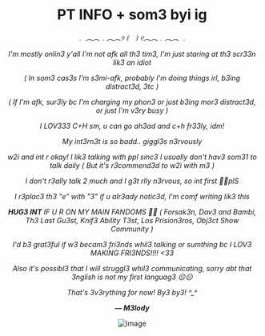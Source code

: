 <div align="center">

# PT INFO + som3 byi ig

*﹒ ︵︵﹒︵︵୨ ꒰ㅤ꒱ ୧︵︵﹒︵︵ ﹒*

*I'm mostly onlin3 y'all I'm not afk all th3 tim3, I'm just staring at th3 scr33n lik3 an idiot*

*( In som3 cas3s I'm s3mi-afk, probably I'm doing things irl, b3ing distract3d, 3tc )*

*( If I'm afk, sur3ly bc I'm charging my phon3 or just b3ing mor3 distract3d, or just I'm v3ry busy )*

*I LOV333 C+H sm, u can go ah3ad and c+h fr33ly, idm!*

*My int3rn3t is so badd.. giggl3s n3rvously*

*w2i and int r okay! I lik3 talking with ppl sinc3 I usually don't hav3 som31 to talk daily ( But it's r3commend3d to w2i with m3 )*

*I don't r3ally talk 2 much and I g3t rlly n3rvous, so int first 🙏🙏plS*

*I r3plac3 th3 "e" with "3" if u alr3ady notic3d, I'm comf writing lik3 this*

***HUG3 INT** IF U R ON MY MAIN FANDOMS 🙏🙏 ( Forsak3n, Dav3 and Bambi, Th3 Last Gu3st, Knif3 Ability T3st, Los Prision3ros, Obj3ct Show Community )*

*I'd b3 grat3ful if w3 becam3 fri3nds whil3 talking or sumthing bc I LOV3 MAKING FRI3NDS!!!! <33*

*Also it's possibl3 that I will struggl3 whil3 communicating, sorry abt that 3nglish is not my first languag3 ☹️☹️*

*That's 3v3rything for now! By3 by3! ^_^*

***— M3lody***
 

![image](https://media.tenor.com/mVlmUXRjvPQAAAAi/johndoe-roblox.gif)

